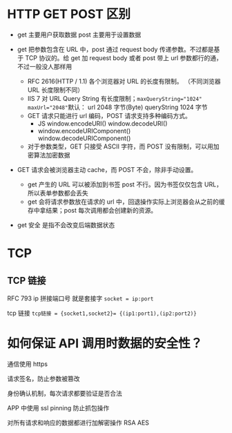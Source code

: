 # HTTP GET POST 区别

- get 主要用户获取数据 post 主要用于设置数据

- get 把参数包含在 URL 中，post 通过 request body 传递参数。不过都是基于 TCP 协议的。给 get 加 request body 或者 post 带上 url 参数都行的通，不过一般没人那样用

  - RFC 2616(HTTP / 1.1) 各个浏览器对 URL 的长度有限制。 （不同浏览器 URL 长度限制不同）
  - IIS 7 对 URL Query String 有长度限制；`maxQueryString="1024" maxUrl="2048"`默认： url 2048 字节(Byte) queryString 1024 字节
  - GET 请求只能进行 url 编码，POST 请求支持多种编码方式。
    - JS window.encodeURI() window.decodeURI()
    - window.encodeURIComponent() window.decodeURIComponent()
  - 对于参数类型，GET 只接受 ASCII 字符，而 POST 没有限制，可以用加密算法加密数据

- GET 请求会被浏览器主动 cache，而 POST 不会，除非手动设置。

  - get 产生的 URL 可以被添加到书签 post 不行。因为书签仅仅包含 URL，所以表单参数都会丢失
  - get 会将请求参数放在请求的 url 中，回退操作实际上浏览器会从之前的缓存中拿结果；post 每次调用都会创建新的资源。

- get 安全 是指不会改变后端数据状态

# TCP

## TCP 链接

RFC 793 ip 拼接端口号 就是套接字
`socket = ip:port`

tcp 链接
`tcp链接 = {socket1,socket2}= {(ip1:port1),(ip2:port2)}`

# 如何保证 API 调用时数据的安全性？

通信使用 https

请求签名，防止参数被篡改

身份确认机制，每次请求都要验证是否合法

APP 中使用 ssl pinning 防止抓包操作

对所有请求和响应的数据都进行加解密操作 RSA AES
